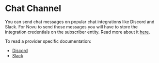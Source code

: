 # Chat Channel

You can send chat messages on popular chat integrations like Discord and Slack.
For Novu to send those messages you will have to store the integration credentials on the subscriber entity. Read more about it [here](/platform/subscribers#updating-subscriber-credentials).

To read a provider specific documentation:

- [Discord](/channels/chat/discord)
- [Slack](/channels/chat/slack)
